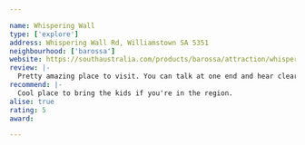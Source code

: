 ```yaml
---

name: Whispering Wall
type: ['explore']
address: Whispering Wall Rd, Williamstown SA 5351
neighbourhood: ['barossa']
website: https://southaustralia.com/products/barossa/attraction/whispering-wall
review: |-
  Pretty amazing place to visit. You can talk at one end and hear clearly 140 meters away.
recommend: |-
  Cool place to bring the kids if you're in the region.
alise: true
rating: 5
award:

---
```

